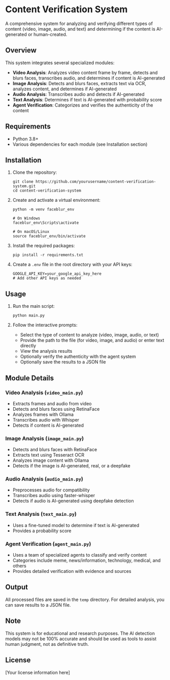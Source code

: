 # Content Verification System

A comprehensive system for analyzing and verifying different types of content (video, image, audio, and text) and determining if the content is AI-generated or human-created.

## Overview

This system integrates several specialized modules:

- **Video Analysis**: Analyzes video content frame by frame, detects and blurs faces, transcribes audio, and determines if content is AI-generated
- **Image Analysis**: Detects and blurs faces, extracts text via OCR, analyzes content, and determines if AI-generated
- **Audio Analysis**: Transcribes audio and detects if AI-generated
- **Text Analysis**: Determines if text is AI-generated with probability score
- **Agent Verification**: Categorizes and verifies the authenticity of the content

## Requirements

- Python 3.8+
- Various dependencies for each module (see Installation section)

## Installation

1. Clone the repository:
   ```
   git clone https://github.com/yourusername/content-verification-system.git
   cd content-verification-system
   ```

2. Create and activate a virtual environment:
   ```
   python -m venv faceblur_env
   
   # On Windows
   faceblur_env\Scripts\activate
   
   # On macOS/Linux
   source faceblur_env/bin/activate
   ```

3. Install the required packages:
   ```
   pip install -r requirements.txt
   ```

4. Create a `.env` file in the root directory with your API keys:
   ```
   GOOGLE_API_KEY=your_google_api_key_here
   # Add other API keys as needed
   ```

## Usage

1. Run the main script:
   ```
   python main.py
   ```

2. Follow the interactive prompts:
   - Select the type of content to analyze (video, image, audio, or text)
   - Provide the path to the file (for video, image, and audio) or enter text directly
   - View the analysis results
   - Optionally verify the authenticity with the agent system
   - Optionally save the results to a JSON file

## Module Details

### Video Analysis (`video_main.py`)
- Extracts frames and audio from video
- Detects and blurs faces using RetinaFace
- Analyzes frames with Ollama
- Transcribes audio with Whisper
- Detects if content is AI-generated

### Image Analysis (`image_main.py`)
- Detects and blurs faces with RetinaFace
- Extracts text using Tesseract OCR
- Analyzes image content with Ollama
- Detects if the image is AI-generated, real, or a deepfake

### Audio Analysis (`audio_main.py`)
- Preprocesses audio for compatibility
- Transcribes audio using faster-whisper
- Detects if audio is AI-generated using deepfake detection

### Text Analysis (`text_main.py`)
- Uses a fine-tuned model to determine if text is AI-generated
- Provides a probability score

### Agent Verification (`agent_main.py`)
- Uses a team of specialized agents to classify and verify content
- Categories include meme, news/information, technology, medical, and others
- Provides detailed verification with evidence and sources

## Output

All processed files are saved in the `temp` directory. For detailed analysis, you can save results to a JSON file.

## Note

This system is for educational and research purposes. The AI detection models may not be 100% accurate and should be used as tools to assist human judgment, not as definitive truth.

## License

[Your license information here]
